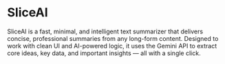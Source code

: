 # SliceAI
SliceAI is a fast, minimal, and intelligent text summarizer that delivers concise, professional summaries from any long-form content. Designed to work with clean UI and AI-powered logic, it uses the Gemini API to extract core ideas, key data, and important insights — all with a single click.
